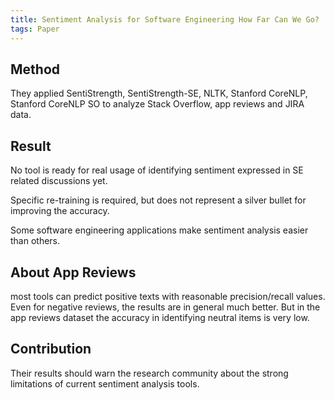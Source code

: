 ```yaml
---
title: Sentiment Analysis for Software Engineering How Far Can We Go?
tags: Paper
---
```


## Method

They applied SentiStrength, SentiStrength-SE, NLTK, Stanford CoreNLP, Stanford CoreNLP SO to analyze Stack Overflow, app reviews and JIRA data.

## Result

No tool is ready for real usage of identifying sentiment expressed in SE related discussions yet. 

Specific re-training is required, but does not represent a silver bullet for improving the accuracy.

Some software engineering applications make sentiment analysis easier than others.


## About App Reviews

most tools can predict positive texts with reasonable precision/recall values. Even for negative reviews, the results are in general much better. But in the app reviews dataset the accuracy in identifying neutral items is very low.

## Contribution

Their results should warn the research community about the strong limitations of current sentiment analysis tools.


